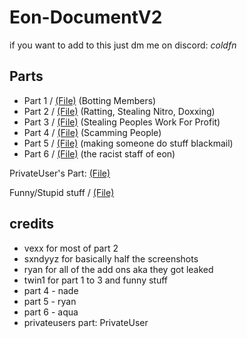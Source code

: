 # Eon-DocumentV2

if you want to add to this just dm me on discord: _coldfn_

## Parts
- Part 1 / [(File)](https://github.com/gn1e/Eon-DocumentV2/blob/main/parts/part1.md) (Botting Members)
- Part 2 / [(File)](https://github.com/gn1e/Eon-DocumentV2/blob/main/parts/part2.md) (Ratting, Stealing Nitro, Doxxing)
- Part 3 / [(File)](https://github.com/gn1e/Eon-DocumentV2/blob/main/parts/part3.md) (Stealing Peoples Work For Profit)
- Part 4 / [(File)](https://github.com/gn1e/Eon-DocumentV2/blob/main/parts/part4.md) (Scamming People)
- Part 5 / [(File)](https://github.com/gn1e/Eon-DocumentV2/blob/main/parts/part5.md) (making someone do stuff blackmail)
- Part 6 / [(File)](https://github.com/gn1e/Eon-DocumentV2/blob/main/parts/part6.md) (the racist staff of eon)

PrivateUser's Part: [(File)](https://github.com/gn1e/Eon-DocumentV2/blob/main/parts/privateuserspart.md)

Funny/Stupid stuff / [(File)](https://github.com/leaks995/Eon-DocumentV2/blob/main/parts/funny.md)

## credits
- vexx for most of part 2
- sxndyyz for basically half the screenshots
- ryan for all of the add ons aka they got leaked
- twin1 for part 1 to 3 and funny stuff
- part 4 - nade
- part 5 - ryan
- part 6 - aqua
- privateusers part: PrivateUser
